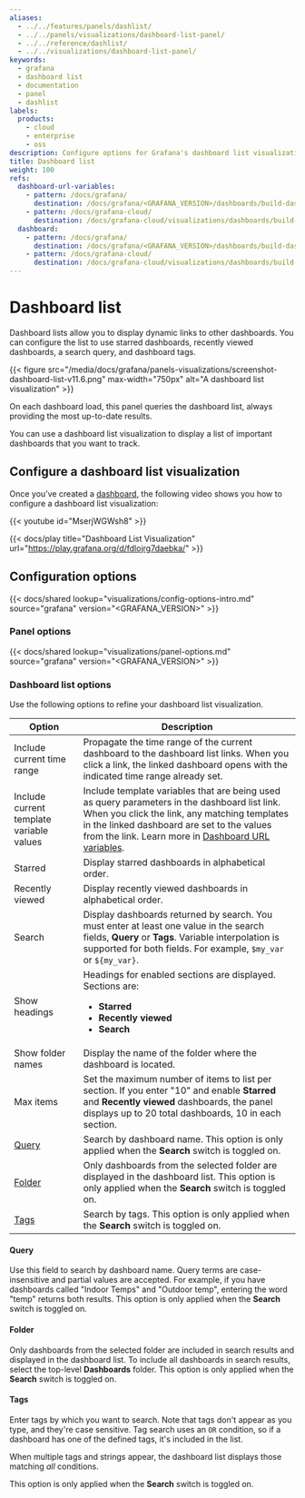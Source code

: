 ```yaml
---
aliases:
  - ../../features/panels/dashlist/
  - ../../panels/visualizations/dashboard-list-panel/
  - ../../reference/dashlist/
  - ../../visualizations/dashboard-list-panel/
keywords:
  - grafana
  - dashboard list
  - documentation
  - panel
  - dashlist
labels:
  products:
    - cloud
    - enterprise
    - oss
description: Configure options for Grafana's dashboard list visualization
title: Dashboard list
weight: 100
refs:
  dashboard-url-variables:
    - pattern: /docs/grafana/
      destination: /docs/grafana/<GRAFANA_VERSION>/dashboards/build-dashboards/create-dashboard-url-variables/
    - pattern: /docs/grafana-cloud/
      destination: /docs/grafana-cloud/visualizations/dashboards/build-dashboards/create-dashboard-url-variables/
  dashboard:
    - pattern: /docs/grafana/
      destination: /docs/grafana/<GRAFANA_VERSION>/dashboards/build-dashboards/create-dashboard/
    - pattern: /docs/grafana-cloud/
      destination: /docs/grafana-cloud/visualizations/dashboards/build-dashboards/create-dashboard/
---
```


# Dashboard list

Dashboard lists allow you to display dynamic links to other dashboards. You can configure the list to use starred dashboards, recently viewed dashboards, a search query, and dashboard tags.

{{< figure src="/media/docs/grafana/panels-visualizations/screenshot-dashboard-list-v11.6.png" max-width="750px" alt="A dashboard list visualization" >}}

On each dashboard load, this panel queries the dashboard list, always providing the most up-to-date results.

You can use a dashboard list visualization to display a list of important dashboards that you want to track.

## Configure a dashboard list visualization

Once you’ve created a [dashboard](ref:dashboard), the following video shows you how to configure a dashboard list visualization:

{{< youtube id="MserjWGWsh8" >}}

{{< docs/play title="Dashboard List Visualization" url="https://play.grafana.org/d/fdlojrg7daebka/" >}}

## Configuration options

{{< docs/shared lookup="visualizations/config-options-intro.md" source="grafana" version="<GRAFANA_VERSION>" >}}

### Panel options

{{< docs/shared lookup="visualizations/panel-options.md" source="grafana" version="<GRAFANA_VERSION>" >}}

### Dashboard list options

Use the following options to refine your dashboard list visualization.

<!-- prettier-ignore-start -->

| Option | Description |
| ------ | ----------- |
| Include current time range | Propagate the time range of the current dashboard to the dashboard list links. When you click a link, the linked dashboard opens with the indicated time range already set. |
| Include current template variable values | Include template variables that are being used as query parameters in the dashboard list link. When you click the link, any matching templates in the linked dashboard are set to the values from the link. Learn more in [Dashboard URL variables](ref:dashboard-url-variables). |
| Starred | Display starred dashboards in alphabetical order. |
| Recently viewed | Display recently viewed dashboards in alphabetical order. |
| Search | Display dashboards returned by search. You must enter at least one value in the search fields, **Query** or **Tags**. Variable interpolation is supported for both fields. For example, `$my_var` or `${my_var}`. |
| Show headings | Headings for enabled sections are displayed. Sections are:<ul><li>**Starred**</li><li>**Recently viewed**</li><li>**Search**</li> |
| Show folder names | Display the name of the folder where the dashboard is located. |
| Max items | Set the maximum number of items to list per section. If you enter "10" and enable **Starred** and **Recently viewed** dashboards, the panel displays up to 20 total dashboards, 10 in each section. |
| [Query](#query) | Search by dashboard name. This option is only applied when the **Search** switch is toggled on. |
| [Folder](#folder) | Only dashboards from the selected folder are displayed in the dashboard list. This option is only applied when the **Search** switch is toggled on. |
| [Tags](#tags) | Search by tags. This option is only applied when the **Search** switch is toggled on.  |

<!-- prettier-ignore-end -->

#### Query

Use this field to search by dashboard name. Query terms are case-insensitive and partial values are accepted.
For example, if you have dashboards called "Indoor Temps" and "Outdoor temp", entering the word "temp" returns both results.
This option is only applied when the **Search** switch is toggled on.

#### Folder

Only dashboards from the selected folder are included in search results and displayed in the dashboard list.
To include all dashboards in search results, select the top-level **Dashboards** folder.
This option is only applied when the **Search** switch is toggled on.

#### Tags

Enter tags by which you want to search. Note that tags don't appear as you type, and they're case sensitive.
Tag search uses an `OR` condition, so if a dashboard has one of the defined tags, it's included in the list.

When multiple tags and strings appear, the dashboard list displays those matching _all_ conditions.

This option is only applied when the **Search** switch is toggled on.
